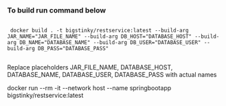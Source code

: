  <h3>To build run command below</h3>
 
 <code>
 docker build . -t bigstinky/restservice:latest --build-arg JAR_NAME="JAR_FILE_NAME" --build-arg DB_HOST="DATABASE_HOST" --build-arg DB_NAME="DATABASE_NAME" --build-arg DB_USER="DATABASE_USER" --build-arg DB_PASS="DATABASE_PASS"
 </code>
 
 Replace placeholders JAR_FILE_NAME, DATABASE_HOST, DATABASE_NAME, DATABASE_USER, DATABASE_PASS with actual names
 
 docker run --rm -it --network host --name springbootapp bigstinky/restservice:latest
 